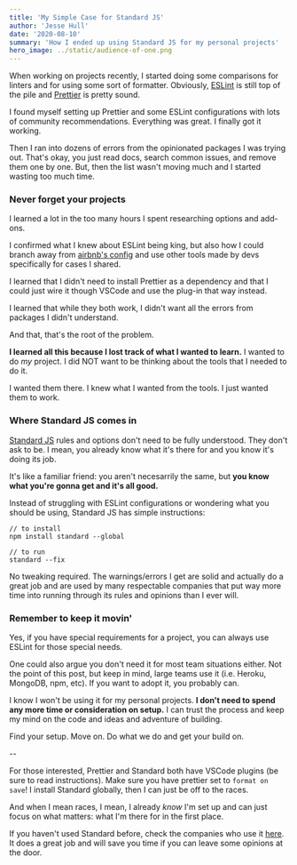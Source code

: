 ```yaml
---
title: 'My Simple Case for Standard JS'
author: 'Jesse Hull'
date: '2020-08-10'
summary: 'How I ended up using Standard JS for my personal projects'
hero_image: ../static/audience-of-one.png
---
```


When working on projects recently, I started doing some comparisons for linters and for using some sort of formatter. Obviously, [ESLint](https://eslint.org/) is still top of the pile and [Prettier](https://prettier.io/) is pretty sound.

I found myself setting up Prettier and some ESLint configurations with lots of community recommendations. Everything was great. I finally got it working.

Then I ran into dozens of errors from the opinionated packages I was trying out. That's okay, you just read docs, search common issues, and remove them one by one. But, then the list wasn't moving much and I started wasting too much time.

### Never forget your projects

I learned a lot in the too many hours I spent researching options and add-ons.

I confirmed what I knew about ESLint being king, but also how I could branch away from [airbnb's config](https://www.npmjs.com/package/eslint-config-airbnb) and use other tools made by devs specifically for cases I shared.

I learned that I didn't need to install Prettier as a dependency and that I could just wire it though VSCode and use the plug-in that way instead.

I learned that while they both work, I didn't want all the errors from packages I didn't understand.

And that, that's the root of the problem.

**I learned all this because I lost track of what I wanted to learn.** I wanted to do _my_ project. I did NOT want to be thinking about the tools that I needed to do it.

I wanted them there. I knew what I wanted from the tools. I just wanted them to work.

### Where Standard JS comes in

[Standard JS](https://standardjs.com) rules and options don't need to be fully understood. They don't ask to be. I mean, you already know what it's there for and you know it's doing its job.

It's like a familiar friend: you aren't necesarrily the same, but **you know what you're gonna get and it's all good.**

Instead of struggling with ESLint configurations or wondering what you should be using, Standard JS has simple instructions:

```
// to install
npm install standard --global

// to run
standard --fix
```

No tweaking required. The warnings/errors I get are solid and actually do a great job and are used by many respectable companies that put way more time into running through its rules and opinions than I ever will.

### Remember to keep it movin'

Yes, if you have special requirements for a project, you can always use ESLint for those special needs.

One could also argue you don't need it for most team situations either. Not the point of this post, but keep in mind, large teams use it (i.e. Heroku, MongoDB, npm, etc). If you want to adopt it, you probably can.

I know I won't be using it for my personal projects. **I don't need to spend any more time or consideration on setup.** I can trust the process and keep my mind on the code and ideas and adventure of building.

Find your setup. Move on. Do what we do and get your build on.

--

For those interested, Prettier and Standard both have VSCode plugins (be sure to read instructions). Make sure you have prettier set to `format on save`! I install Standard globally, then I can just be off to the races.

And when I mean races, I mean, I already _know_ I'm set up and can just focus on what matters: what I'm there for in the first place.

If you haven't used Standard before, check the companies who use it [here](https://standardjs.com/#who-uses-javascript-standard-style). It does a great job and will save you time if you can leave some opinions at the door.
